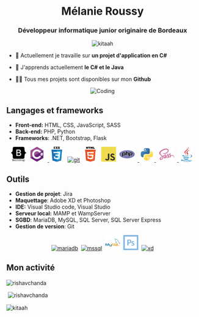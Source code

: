 <h1 align="center">Mélanie Roussy</h1>
<h3 align="center">Développeur informatique junior originaire de Bordeaux</h3>
<p align="center"> <img src="https://komarev.com/ghpvc/?username=kitaah&label=Profile%20views&color=0e75b6&style=flat" width="20" alt="kitaah" /> </p>



- 🔭 Actuellement je travaille sur **un projet d'application en C#**

- 🌱 J'apprends actuellement **le C# et le Java**

- 👨‍💻 Tous mes projets sont disponibles sur mon **Github**

<p align="center"><img alt="Coding" src="https://media.giphy.com/media/l0HlNaQ6gWfllcjDO/giphy.gif"></p>


## Langages et frameworks

- **Front-end:** HTML, CSS, JavaScript, SASS
- **Back-end:**  PHP, Python
- **Frameworks**: .NET, Bootstrap, Flask

<p align="center"> <a href="https://getbootstrap.com" target="_blank" rel="noreferrer"><img src="https://raw.githubusercontent.com/devicons/devicon/master/icons/bootstrap/bootstrap-plain-wordmark.svg" alt="bootstrap" width="40" height="40"/></a>&nbsp;&nbsp;<a href="https://www.w3schools.com/cs/" target="_blank" rel="noreferrer"><img src="https://raw.githubusercontent.com/devicons/devicon/master/icons/csharp/csharp-original.svg" alt="csharp" width="40" height="40"/></a>&nbsp;&nbsp;<a href="https://www.w3schools.com/css/" target="_blank" rel="noreferrer"> <img src="https://raw.githubusercontent.com/devicons/devicon/master/icons/css3/css3-original-wordmark.svg" alt="css3" width="40" height="40"/></a>&nbsp;&nbsp;<a href="https://git-scm.com/" target="_blank" rel="noreferrer"><img src="https://www.vectorlogo.zone/logos/git-scm/git-scm-icon.svg" alt="git" width="40" height="40"/></a>&nbsp;&nbsp;<a href="https://www.w3.org/html/" target="_blank" rel="noreferrer"><img src="https://raw.githubusercontent.com/devicons/devicon/master/icons/html5/html5-original-wordmark.svg" alt="html5" width="40" height="40"/></a>&nbsp;&nbsp;<a href="https://developer.mozilla.org/en-US/docs/Web/JavaScript" target="_blank" rel="noreferrer"><img src="https://raw.githubusercontent.com/devicons/devicon/master/icons/javascript/javascript-original.svg" alt="javascript" width="40" height="40"/></a>&nbsp;&nbsp;<a href="https://www.php.net" target="_blank" rel="noreferrer"><img src="https://raw.githubusercontent.com/devicons/devicon/master/icons/php/php-original.svg" alt="php" width="40" height="40"/></a>&nbsp;&nbsp;<a href="https://www.python.org" target="_blank" rel="noreferrer"> <img src="https://raw.githubusercontent.com/devicons/devicon/master/icons/python/python-original.svg" alt="python" width="40" height="40"/> </a>&nbsp;&nbsp;<a href="https://sass-lang.com" target="_blank" rel="noreferrer"><img src="https://raw.githubusercontent.com/devicons/devicon/master/icons/sass/sass-original.svg" alt="sass" width="40" height="40"/></a>&nbsp;&nbsp;<a href="https://www.java.com" target="_blank" rel="noreferrer"> <img src="https://raw.githubusercontent.com/devicons/devicon/master/icons/java/java-original.svg" alt="java" width="40" height="40"/></a></p>


## Outils

- **Gestion de projet**: Jira
- **Maquettage**: Adobe XD et Photoshop
- **IDE:** Visual Studio code, Visual Studio
- **Serveur local:** MAMP et WampServer
- **SGBD**: MariaDB, MySQL, SQL Server, SQL Server Express
- **Gestion de version**: Git

<p align="center"><a href="https://mariadb.org/" target="_blank" rel="noreferrer"><img src="https://www.vectorlogo.zone/logos/mariadb/mariadb-icon.svg" alt="mariadb" width="40" height="40"/></a>&nbsp;&nbsp;<a href="https://www.microsoft.com/en-us/sql-server" target="_blank" rel="noreferrer"><img src="https://www.svgrepo.com/show/303229/microsoft-sql-server-logo.svg" alt="mssql" width="40" height="40"/></a>&nbsp;&nbsp;<a href="https://www.mysql.com/" target="_blank" rel="noreferrer"><img src="https://raw.githubusercontent.com/devicons/devicon/master/icons/mysql/mysql-original-wordmark.svg" alt="mysql" width="40" height="40"/></a>&nbsp;&nbsp;<a href="https://www.photoshop.com/en" target="_blank" rel="noreferrer"><img src="https://raw.githubusercontent.com/devicons/devicon/master/icons/photoshop/photoshop-line.svg" alt="photoshop" width="40" height="40"/></a>&nbsp;&nbsp;<a href="https://www.adobe.com/products/xd.html" target="_blank" rel="noreferrer"><img src="https://cdn.worldvectorlogo.com/logos/adobe-xd.svg" alt="xd" width="40" height="40"/></a></p>


## Mon activité


<p><img align="center" src="https://github-readme-stats.vercel.app/api/top-langs?username=kitaah&show_icons=true&locale=en&layout=compact&theme=dracula" alt="rishavchanda" /></p>

<p>&nbsp;<img align="center" src="https://github-readme-stats.vercel.app/api?username=kitaah&show_icons=true&locale=en&theme=synthwave" alt="rishavchanda" /></p>

<p><img align="center" src="https://github-readme-streak-stats.herokuapp.com/?user=kitaah&&theme=tokyonight" alt="kitaah" /></p>
